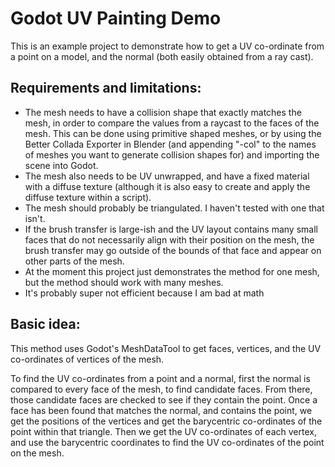 # Godot UV Painting Demo

This is an example project to demonstrate how to get a UV co-ordinate from a point on a model, and the normal (both easily obtained from a ray cast).

## Requirements and limitations:
  - The mesh needs to have a collision shape that exactly matches the mesh, in order to compare the values from a raycast to the faces of the mesh. This can be done using primitive shaped meshes, or by using the Better Collada Exporter in Blender (and appending "-col" to the names of meshes you want to generate collision shapes for) and importing the scene into Godot.
  - The mesh also needs to be UV unwrapped, and have a fixed material with a diffuse texture (although it is also easy to create and apply the diffuse texture within a script).
  - The mesh should probably be triangulated. I haven't tested with one that isn't.
  - If the brush transfer is large-ish and the UV layout contains many small faces that do not necessarily align with their position on the mesh, the brush transfer may go outside of the bounds of that face and appear on other parts of the mesh.
  - At the moment this project just demonstrates the method for one mesh, but the method should work with many meshes.
  - It's probably super not efficient because I am bad at math

## Basic idea:

This method uses Godot's MeshDataTool to get faces, vertices, and the UV co-ordinates of vertices of the mesh.

To find the UV co-ordinates from a point and a normal, first the normal is compared to every face of the mesh, to find candidate faces. From there, those candidate faces are checked to see if they contain the point. Once a face has been found that matches the normal, and contains the point, we get the positions of the vertices and get the barycentric co-ordinates of the point within that triangle. Then we get the UV co-ordinates of each vertex, and use the barycentric coordinates to find the UV co-ordinates of the point on the mesh.

